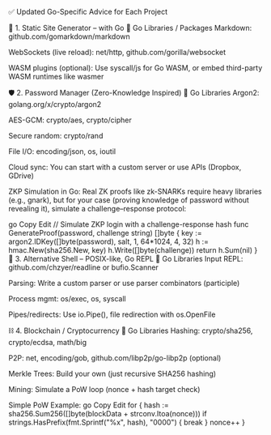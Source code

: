 ✅ Updated Go-Specific Advice for Each Project


📁 1. Static Site Generator – with Go
🔧 Go Libraries / Packages
Markdown: github.com/gomarkdown/markdown

WebSockets (live reload): net/http, github.com/gorilla/websocket

WASM plugins (optional): Use syscall/js for Go WASM, or embed third-party WASM runtimes like wasmer

🛡️ 2. Password Manager (Zero-Knowledge Inspired)
🔧 Go Libraries
Argon2: golang.org/x/crypto/argon2

AES-GCM: crypto/aes, crypto/cipher

Secure random: crypto/rand

File I/O: encoding/json, os, ioutil

Cloud sync: You can start with a custom server or use APIs (Dropbox, GDrive)

ZKP Simulation in Go:
Real ZK proofs like zk-SNARKs require heavy libraries (e.g., gnark), but for your case (proving knowledge of password without revealing it), simulate a challenge–response protocol:

go
Copy
Edit
// Simulate ZKP login with a challenge-response hash
func GenerateProof(password, challenge string) []byte {
    key := argon2.IDKey([]byte(password), salt, 1, 64*1024, 4, 32)
    h := hmac.New(sha256.New, key)
    h.Write([]byte(challenge))
    return h.Sum(nil)
}
🐚 3. Alternative Shell – POSIX-like, Go REPL
🔧 Go Libraries
Input REPL: github.com/chzyer/readline or bufio.Scanner

Parsing: Write a custom parser or use parser combinators (participle)

Process mgmt: os/exec, os, syscall

Pipes/redirects: Use io.Pipe(), file redirection with os.OpenFile

⛓️ 4. Blockchain / Cryptocurrency
🔧 Go Libraries
Hashing: crypto/sha256, crypto/ecdsa, math/big

P2P: net, encoding/gob, github.com/libp2p/go-libp2p (optional)

Merkle Trees: Build your own (just recursive SHA256 hashing)

Mining: Simulate a PoW loop (nonce + hash target check)

Simple PoW Example:
go
Copy
Edit
for {
    hash := sha256.Sum256([]byte(blockData + strconv.Itoa(nonce)))
    if strings.HasPrefix(fmt.Sprintf("%x", hash), "0000") {
        break
    }
    nonce++
}
